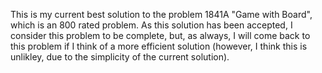 This is my current best solution to the problem 1841A "Game with Board", which is an 800 rated problem. As this solution has been accepted, I consider this problem to be complete, but, as always, I will come back to this problem if I think of a more efficient solution (however, I think this is unlikley, due to the simplicity of the current solution).